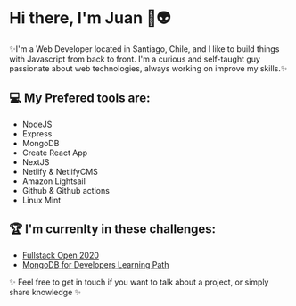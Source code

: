 # Hi there, I'm Juan 🖖👽

✨I'm a Web Developer located in Santiago, Chile, and I like to build things with Javascript from back to front. I'm a curious and self-taught guy passionate about web technologies, always working on improve my skills.✨

## 💻 My Prefered tools are:
- NodeJS
- Express
- MongoDB 
- Create React App
- NextJS
- Netlify & NetlifyCMS 
- Amazon Lightsail
- Github & Github actions
- Linux Mint

## 🏆 I'm currenlty in these challenges:
- [Fullstack Open 2020](https://fullstackopen.com/en/)
- [MongoDB for Developers Learning Path](https://university.mongodb.com/learning_paths/developer)

✨ Feel free to get in touch if you want to talk about a project, or simply share knowledge ✨
